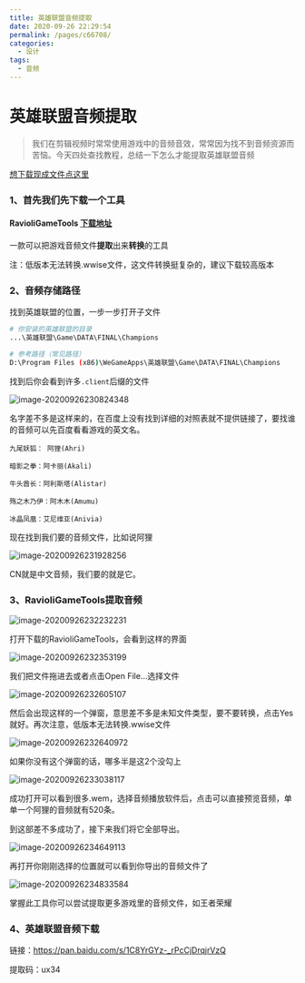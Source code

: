 ```yaml
---
title: 英雄联盟音频提取
date: 2020-09-26 22:29:54
permalink: /pages/c66708/
categories: 
  - 设计
tags: 
  - 音频
---
```

# 英雄联盟音频提取

> 我们在剪辑视频时常常使用游戏中的音频音效，常常因为找不到音频资源而苦恼。今天四处查找教程，总结一下怎么才能提取英雄联盟音频

[想下载现成文件点这里](#_4、英雄联盟音频下载)

### 1、首先我们先下载一个工具

#### RavioliGameTools [下载地址](https://gitee.com/umbrella34/resources/blob/master/RavioliGameTools_v2.10.zip)

一款可以把游戏音频文件**提取**出来**转换**的工具

注：低版本无法转换.wwise文件，这文件转换挺复杂的，建议下载较高版本

### 2、音频存储路径

找到英雄联盟的位置，一步一步打开子文件

```sh
# 你安装的英雄联盟的目录
...\英雄联盟\Game\DATA\FINAL\Champions

# 参考路径（常见路径）
D:\Program Files (x86)\WeGameApps\英雄联盟\Game\DATA\FINAL\Champions
```

找到后你会看到许多`.client`后缀的文件

![image-20200926230824348](https://gitee.com/umbrella34/blogImage/raw/master/img/image-20200926230824348.png)

名字差不多是这样来的，在百度上没有找到详细的对照表就不提供链接了，要找谁的音频可以先百度看看游戏的英文名。

```
九尾妖狐： 阿狸(Ahri)

暗影之拳：阿卡丽(Akali)

牛头酋长：阿利斯塔(Alistar)

殇之木乃伊：阿木木(Amumu)

冰晶凤凰：艾尼维亚(Anivia)
```

现在找到我们要的音频文件，比如说阿狸

![image-20200926231928256](https://gitee.com/umbrella34/blogImage/raw/master/img/image-20200926231928256.png)

CN就是中文音频，我们要的就是它。

### 3、RavioliGameTools提取音频

![image-20200926232232231](https://gitee.com/umbrella34/blogImage/raw/master/img/image-20200926232232231.png)

打开下载的RavioliGameTools，会看到这样的界面

![image-20200926232353199](https://gitee.com/umbrella34/blogImage/raw/master/img/image-20200926232353199.png)

我们把文件拖进去或者点击Open File...选择文件

![image-20200926232605107](https://gitee.com/umbrella34/blogImage/raw/master/img/image-20200926232605107.png)

然后会出现这样的一个弹窗，意思差不多是未知文件类型，要不要转换，点击Yes就好。再次注意，低版本无法转换.wwise文件

![image-20200926232640972](https://gitee.com/umbrella34/blogImage/raw/master/img/image-20200926232640972.png)

如果你没有这个弹窗的话，哪多半是这2个没勾上

![image-20200926233038117](https://gitee.com/umbrella34/blogImage/raw/master/img/image-20200926233038117.png)

成功打开可以看到很多.wem，选择音频播放软件后，点击可以直接预览音频，单单一个阿狸的音频就有520条。

到这部差不多成功了，接下来我们将它全部导出。

![image-20200926234649113](https://gitee.com/umbrella34/blogImage/raw/master/img/image-20200926234649113.png)

再打开你刚刚选择的位置就可以看到你导出的音频文件了

![image-20200926234833584](https://gitee.com/umbrella34/blogImage/raw/master/img/image-20200926234833584.png)

掌握此工具你可以尝试提取更多游戏里的音频文件，如王者荣耀

### 4、英雄联盟音频下载

链接：https://pan.baidu.com/s/1C8YrGYz-_rPcCjDrqjrVzQ 

提取码：ux34